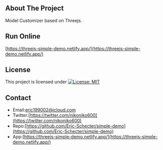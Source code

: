 ## About The Project
Model Customizer based on Threejs.  

## Run Online   
[https://threejs-simple-demo.netlify.app/](https://threejs-simple-demo.netlify.app/) 

## License
This project is licensed under [![License: MIT](https://img.shields.io/badge/License-MIT-yellow.svg)](https://opensource.org/licenses/MIT)

## Contact
* Email:[eric199002@icloud.com](eric199002@icloud.com)
* Twitter:[https://twitter.com/nikoniko600](https://twitter.com/nikoniko600)
* Repo:[https://github.com/Eric-Schecter/simple-demo](https://github.com/Eric-Schecter/simple-demo)
* App:[https://threejs-simple-demo.netlify.app/](https://threejs-simple-demo.netlify.app/) 